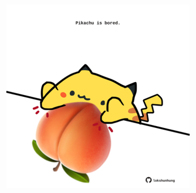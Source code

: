 <!-- built at 21/01/2024, 10:00:40 UTC -->
<p align="center">
  <img width="500" height="500" src="./ReadmeImage.svg">
</p>
